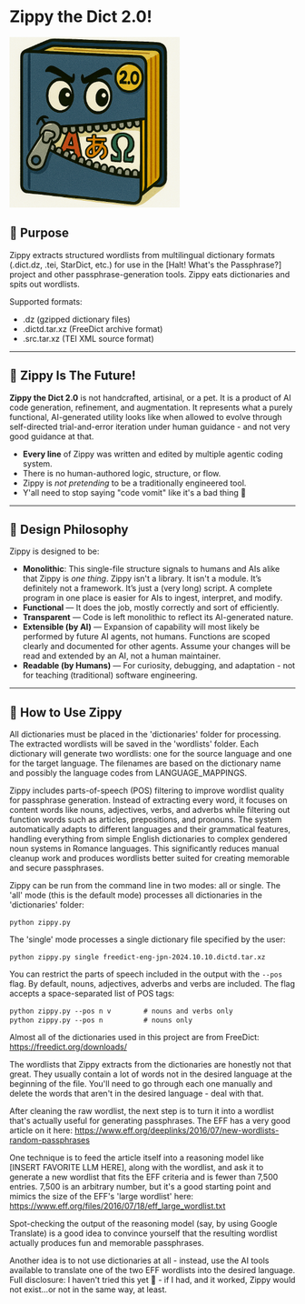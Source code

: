 # Zippy the Dict 2.0!
<img src="Zippy2.png" alt="Meet Zippy the Dict 2.0!" width="300">

## 🎯 Purpose

Zippy extracts structured wordlists from multilingual dictionary formats (.dict.dz, .tei, StarDict, etc.) for use in the [Halt! What's the Passphrase?] project and other passphrase-generation tools. Zippy eats dictionaries and spits out wordlists.

Supported formats:
- .dz (gzipped dictionary files)
- .dictd.tar.xz (FreeDict archive format)
- .src.tar.xz (TEI XML source format)

---

## 🤖 Zippy Is The Future!

**Zippy the Dict 2.0** is not handcrafted, artisinal, or a pet. It is a product of AI code generation, refinement, and augmentation. It represents what a purely functional, AI-generated utility looks like when allowed to evolve through self-directed trial-and-error iteration under human guidance - and not very good guidance at that.

- **Every line** of Zippy was written and edited by multiple agentic coding system.
- There is no human-authored logic, structure, or flow.
- Zippy is *not pretending* to be a traditionally engineered tool.
- Y'all need to stop saying "code vomit" like it's a bad thing 🤮

---

## 🧱 Design Philosophy

Zippy is designed to be:
- **Monolithic**: This single-file structure signals to humans and AIs alike that Zippy is *one thing*. Zippy isn't a library. It isn't a module. It’s definitely not a framework. It’s just a (very long) script. A complete program in one place is easier for AIs to ingest, interpret, and modify.
- **Functional** — It does the job, mostly correctly and sort of efficiently.
- **Transparent** — Code is left monolithic to reflect its AI-generated nature.
- **Extensible (by AI)** — Expansion of capability will most likely be performed by future AI agents, not humans. Functions are scoped clearly and documented for other agents. Assume your changes will be read and extended by an AI, not a human maintainer.
- **Readable (by Humans)** — For curiosity, debugging, and adaptation - not for teaching (traditional) software engineering.

---

## 💬 How to Use Zippy

All dictionaries must be placed in the 'dictionaries' folder for processing. The extracted wordlists will be saved in the 'wordlists' folder. Each dictionary will generate two wordlists: one for the source language and one for the target language. The filenames are based on the dictionary name and possibly the language codes from LANGUAGE_MAPPINGS.

Zippy includes parts-of-speech (POS) filtering to improve wordlist quality for passphrase generation. Instead of extracting every word, it focuses on content words like nouns, adjectives, verbs, and adverbs while filtering out function words such as articles, prepositions, and pronouns. The system automatically adapts to different languages and their grammatical features, handling everything from simple English dictionaries to complex gendered noun systems in Romance languages. This significantly reduces manual cleanup work and produces wordlists better suited for creating memorable and secure passphrases.

Zippy can be run from the command line in two modes: all or single. The 'all' mode (this is the default mode) processes all dictionaries in the 'dictionaries' folder:

    python zippy.py

The 'single' mode processes a single dictionary file specified by the user:

    python zippy.py single freedict-eng-jpn-2024.10.10.dictd.tar.xz

You can restrict the parts of speech included in the output with the ``--pos``
flag. By default, nouns, adjectives, adverbs and verbs are included.  The flag
accepts a space-separated list of POS tags:

    python zippy.py --pos n v        # nouns and verbs only
    python zippy.py --pos n          # nouns only

Almost all of the dictionaries used in this project are from FreeDict:
https://freedict.org/downloads/

The wordlists that Zippy extracts from the dictionaries are honestly not that great. They usually contain a lot of words not in the desired language at the beginning of the file. You'll need to go through each one manually and delete the words that aren't in the desired language - deal with that.

After cleaning the raw wordlist, the next step is to turn it into a wordlist that's actually useful for generating passphrases. The EFF has a very good article on it here: https://www.eff.org/deeplinks/2016/07/new-wordlists-random-passphrases

One technique is to feed the article itself into a reasoning model like [INSERT FAVORITE LLM HERE], along with the wordlist, and ask it to generate a new wordlist that fits the EFF criteria and is fewer than 7,500 entries. 7,500 is an arbitrary number, but it's a good starting point and mimics the size of the EFF's 'large wordlist' here: https://www.eff.org/files/2016/07/18/eff_large_wordlist.txt

Spot-checking the output of the reasoning model (say, by using Google Translate) is a good idea to convince yourself that the resulting wordlist actually produces fun and memorable passphrases.

Another idea is to not use dictionaries at all - instead, use the AI tools available to translate one of the two EFF wordlists into the desired language. Full disclosure: I haven't tried this yet 🤔 - if I had, and it worked, Zippy would not exist...or not in the same way, at least.
